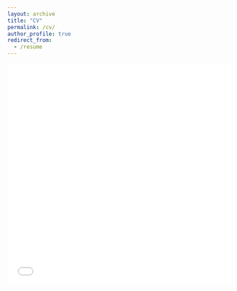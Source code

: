 ```yaml
---
layout: archive
title: "CV"
permalink: /cv/
author_profile: true
redirect_from:
  - /resume
---
```


<iframe src="/files/pdf/cv.pdf" width="100%" height="500" frameborder="no" border="0" marginwidth="0" marginheight="0"></iframe>
